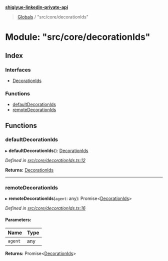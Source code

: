 **[shiqiyue-linkedin-private-api](../README.md)**

> [Globals](../globals.md) / "src/core/decorationIds"

# Module: "src/core/decorationIds"

## Index

### Interfaces

* [DecorationIds](../interfaces/_src_core_decorationids_.decorationids.md)

### Functions

* [defaultDecorationIds](_src_core_decorationids_.md#defaultdecorationids)
* [remoteDecorationIds](_src_core_decorationids_.md#remotedecorationids)

## Functions

### defaultDecorationIds

▸ **defaultDecorationIds**(): [DecorationIds](../interfaces/_src_core_decorationids_.decorationids.md)

*Defined in [src/core/decorationIds.ts:12](https://github.com/shiqiyue/linkedin-private-api/blob/5ccb708/src/core/decorationIds.ts#L12)*

**Returns:** [DecorationIds](../interfaces/_src_core_decorationids_.decorationids.md)

___

### remoteDecorationIds

▸ **remoteDecorationIds**(`agent`: any): Promise<[DecorationIds](../interfaces/_src_core_decorationids_.decorationids.md)\>

*Defined in [src/core/decorationIds.ts:16](https://github.com/shiqiyue/linkedin-private-api/blob/5ccb708/src/core/decorationIds.ts#L16)*

#### Parameters:

Name | Type |
------ | ------ |
`agent` | any |

**Returns:** Promise<[DecorationIds](../interfaces/_src_core_decorationids_.decorationids.md)\>
